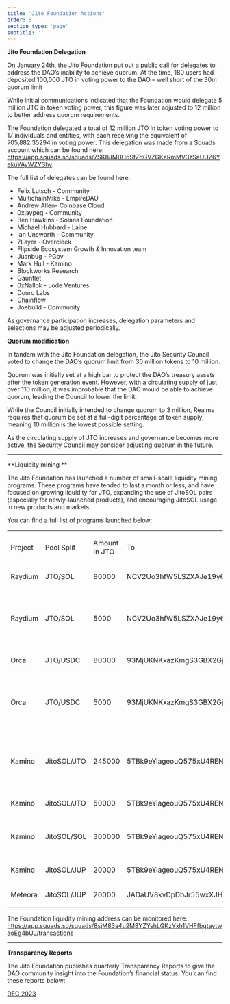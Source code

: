 ```yaml
---
title: 'Jito Foundation Actions'
order: 5
section_type: 'page'
subtitle: ''
---
```



**Jito Foundation Delegation**

On January 24th, the Jito Foundation put out a [<u>public call</u>](https://www.jito.network/blog/community-call-for-jito-dao-delegates/) for delegates to address the DAO’s inability to achieve quorum. At the time, 180 users had deposited 100,000 JTO in voting power to the DAO – well short of the 30m quorum limit

While initial communications indicated that the Foundation would delegate 5 million JTO in token voting power, this figure was later adjusted to 12 million to better address quorum requirements. 

The Foundation delegated a total of 12 million JTO in token voting power to 17 individuals and entities, with each receiving the equivalent of 705,882.35294 in voting power. This delegation was made from a Squads account which can be found here: [<u>https://app.squads.so/squads/7SK8JMBUdStZdGVZGKaRmMV3zSaUUZ6YekuYAyWZY3hy</u>](https://app.squads.so/squads/7SK8JMBUdStZdGVZGKaRmMV3zSaUUZ6YekuYAyWZY3hy).  

The full list of delegates can be found here: 

- Felix Lutsch - Community
- MultichainMike - EmpireDAO
- Andrew Allen- Coinbase Cloud
- 0xjaypeg - Community
- Ben Hawkins - Solana Foundation
- Michael Hubbard - Laine
- Ian Unsworth - Community
- 7Layer - Overclock
- Flipside Ecosystem Growth & Innovation team
- Juanbug - PGov
- Mark Hull - Kamino
- Blockworks Research
- Gauntlet
- 0xNallok - Lode Ventures
- Douro Labs
- Chainflow
- Joebuild - Community

As governance participation increases, delegation parameters and selections may be adjusted periodically. 

**Quorum modification**

In tandem with the Jito Foundation delegation, the Jito Security Council voted to change the DAO’s quorum limit from 30 million tokens to 10 million. 

Quorum was initially set at a high bar to protect the DAO’s treasury assets after the token generation event. However, with a circulating supply of just over 110 million, it was improbable that the DAO would be able to achieve quorum, leading the Council to lower the limit. 

While the Council initially intended to change quorum to 3 million, Realms requires that quorum be set at a full-digit percentage of token supply, meaning 10 million is the lowest possible setting. 

As the circulating supply of JTO increases and governance becomes more active, the Security Council may consider adjusting quorum in the future. 

****

**Liquidity mining **

The Jito Foundation has launched a number of small-scale liquidity mining programs. These programs have tended to last a month or less, and have focused on growing liquidity for JTO, expanding the use of JitoSOL pairs (especially for newly-launched products), and encouraging JitoSOL usage in new products and markets. 

You can find a full list of programs launched below: 
<table>
  <tbody>
    <tr>
      <td><p>Project</p></td>
      <td><p>Pool Split</p></td>
      <td><p>Amount In JTO</p></td>
      <td><p>To</p></td>
      <td><p>Destination Pool</p></td>
      <td><p>Date Sent</p></td>
      <td><p>Date Start</p></td>
      <td><p>Date Ends</p></td>
      <td><p>Notes</p></td>
    </tr>
    <tr>
      <td><p>Raydium</p></td>
      <td><p>JTO/SOL</p></td>
      <td><p>80000</p></td>
      <td><p>NCV2Uo3hfW5LSZXAJe19y6SpC5K98PuQwShCSZgTki3</p></td>
      <td><p><a href="https://alpha.vybenetwork.com/wallets/JVoPtWWDsRcLvQosu5fWc2CaNF6jEtJzbxdPtcEuvZo" target="_blank" rel="noopener noreferrer"><u>JVoPtWWDsRcLvQosu5fWc2CaNF6jEtJzbxdPtcEuvZo</u></a></p></td>
      <td><p>12/07/2023</p></td>
      <td><p>12/07/2023</p></td>
      <td><p>12/14/2023</p></td>
      <td><p></p></td>
    </tr>
    <tr>
      <td><p>Raydium</p></td>
      <td><p>JTO/SOL</p></td>
      <td><p>5000</p></td>
      <td><p>NCV2Uo3hfW5LSZXAJe19y6SpC5K98PuQwShCSZgTki3</p></td>
      <td><p><a href="https://alpha.vybenetwork.com/wallets/JVoPtWWDsRcLvQosu5fWc2CaNF6jEtJzbxdPtcEuvZo" target="_blank" rel="noopener noreferrer"><u>JVoPtWWDsRcLvQosu5fWc2CaNF6jEtJzbxdPtcEuvZo</u></a></p></td>
      <td><p>12/15/2023</p></td>
      <td><p>12/14/2023</p></td>
      <td><p>12/21/2023</p></td>
      <td><p>Tapered incentives for second weeks</p></td>
    </tr>
    <tr>
      <td><p>Orca</p></td>
      <td><p>JTO/USDC</p></td>
      <td><p>80000</p></td>
      <td><p>93MjUKNKxazKmgS3GBX2Gj2BttEjJUyi7NYeyDHdHSc2</p></td>
      <td><p>93MjUKNKxazKmgS3GBX2Gj2BttEjJUyi7NYeyDHdHSc2</p></td>
      <td><p>12/07/2023</p></td>
      <td><p>12/07/2023</p></td>
      <td><p>12/14/2023</p></td>
      <td><p></p></td>
    </tr>
    <tr>
      <td><p>Orca</p></td>
      <td><p>JTO/USDC</p></td>
      <td><p>5000</p></td>
      <td><p>93MjUKNKxazKmgS3GBX2Gj2BttEjJUyi7NYeyDHdHSc2</p></td>
      <td><p>93MjUKNKxazKmgS3GBX2Gj2BttEjJUyi7NYeyDHdHSc2</p></td>
      <td><p>12/15/2023</p></td>
      <td><p>12/14/2023</p></td>
      <td><p>12/21/2023</p></td>
      <td><p>Tapered incentives for second weeks</p></td>
    </tr>
    <tr>
      <td><p>Kamino</p></td>
      <td><p>JitoSOL/JTO</p></td>
      <td><p>245000</p></td>
      <td><p>5TBk9eYiageouQ575xU4RENwnxGjJgEQ7UBy6J91WKYE</p></td>
      <td><p>8DRToyNBUTR4MxqkKAP49s9z1JhotQWy3rMQKEw1HHdu</p></td>
      <td><p>12/07/2023</p></td>
      <td><p>12/07/2023</p></td>
      <td><p>01/07/2025</p></td>
      <td><p>Initial 600k allocation -- not all paid out</p></td>
    </tr>
    <tr>
      <td><p>Kamino</p></td>
      <td><p>JitoSOL/JTO</p></td>
      <td><p>50000</p></td>
      <td><p>5TBk9eYiageouQ575xU4RENwnxGjJgEQ7UBy6J91WKYE</p></td>
      <td><p>8DRToyNBUTR4MxqkKAP49s9z1JhotQWy3rMQKEw1HHdu</p></td>
      <td><p>12/07/2023</p></td>
      <td><p>02/06/2024</p></td>
      <td><p>03/06/2024</p></td>
      <td><p></p></td>
    </tr>
    <tr>
      <td><p>Kamino</p></td>
      <td><p>JitoSOL/SOL</p></td>
      <td><p>300000</p></td>
      <td><p>5TBk9eYiageouQ575xU4RENwnxGjJgEQ7UBy6J91WKYE</p></td>
      <td><p>HCntzqDU5wXSWjwgLQP5hqh3kLHRYizKtPErvSCyggXd</p></td>
      <td><p>12/07/2023 and 12/15/2023</p></td>
      <td><p>12/06/2023</p></td>
      <td><p>03/06/2024</p></td>
      <td><p></p></td>
    </tr>
    <tr>
      <td><p>Kamino</p></td>
      <td><p>JitoSOL/JUP</p></td>
      <td><p>20000</p></td>
      <td><p>5TBk9eYiageouQ575xU4RENwnxGjJgEQ7UBy6J91WKYE</p></td>
      <td><p>4dPX2rrJgSEeB7sLrM9SdTE9PWzfeMe8Ky5YCfqQCwMD</p></td>
      <td><p>12/07/2023</p></td>
      <td><p>02/01/2024</p></td>
      <td><p>03/01/2024</p></td>
      <td><p></p></td>
    </tr>
    <tr>
      <td><p>Meteora</p></td>
      <td><p>JitoSOL/JUP</p></td>
      <td><p>20000</p></td>
      <td><p>JADaUV8kvDpDbJr55wxXJHVaBS3VCj8thZZHjfeuCVLd</p></td>
      <td><p>2QrWsSWrGvoAqkDC5XSGqjS752RWLaopqAaGrbugSxBL</p></td>
      <td><p>01/29/2024</p></td>
      <td><p>02/01/2024</p></td>
      <td><p>03/01/2024</p></td>
      <td><p></p></td>
    </tr>
  </tbody>
</table>

The Foundation liquidity mining address can be monitored here: [<u>https://app.squads.so/squads/8sjM83a4u2M8YZYshLGKzYxh1VHFfbgtaytwaoEg4bUJ/transactions</u>](https://app.squads.so/squads/8sjM83a4u2M8YZYshLGKzYxh1VHFfbgtaytwaoEg4bUJ/transactions) 

****

**Transparency Reports**

The Jito Foundation publishes quarterly Transparency Reports to give the DAO community insight into the Foundation’s financial status. You can find these reports below: 

[DEC 2023](https://drive.google.com/file/d/15Xh2I8J6sGDNq_Aqtjk0mll-6KmFkD7B/view?usp=sharing)

